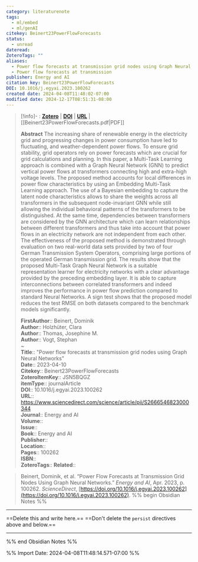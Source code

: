 ```yaml
---
category: literaturenote
tags:
  - ml/embed
  - ml/genAI
citekey: Beinert23PowerFlowForecasts
status:
  - unread
dateread: 
ZoteroTags: ""
aliases:
  - Power flow forecasts at transmission grid nodes using Graph Neural Networks
  - Power flow forecasts at transmission
publisher: Energy and AI
citation key: Beinert23PowerFlowForecasts
DOI: 10.1016/j.egyai.2023.100262
created date: 2024-04-08T11:48:02-07:00
modified date: 2024-12-17T08:51:31-08:00
---
```


> [!info]- : [**Zotero**](zotero://select/library/items/JSN5BQGZ)  | [**DOI**](https://doi.org/10.1016/j.egyai.2023.100262)  | [**URL**](https://www.sciencedirect.com/science/article/pii/S2666546823000344) | [[Beinert23PowerFlowForecasts.pdf|PDF]]
>
> 
> **Abstract**
> The increasing share of renewable energy in the electricity grid and progressing changes in power consumption have led to fluctuating, and weather-dependent power flows. To ensure grid stability, grid operators rely on power forecasts which are crucial for grid calculations and planning. In this paper, a Multi-Task Learning approach is combined with a Graph Neural Network (GNN) to predict vertical power flows at transformers connecting high and extra-high voltage levels. The proposed method accounts for local differences in power flow characteristics by using an Embedding Multi-Task Learning approach. The use of a Bayesian embedding to capture the latent node characteristics allows to share the weights across all transformers in the subsequent node-invariant GNN while still allowing the individual behavioral patterns of the transformers to be distinguished. At the same time, dependencies between transformers are considered by the GNN architecture which can learn relationships between different transformers and thus take into account that power flows in an electricity network are not independent from each other. The effectiveness of the proposed method is demonstrated through evaluation on two real-world data sets provided by two of four German Transmission System Operators, comprising large portions of the operated German transmission grid. The results show that the proposed Multi-Task Graph Neural Network is a suitable representation learner for electricity networks with a clear advantage provided by the preceding embedding layer. It is able to capture interconnections between correlated transformers and indeed improves the performance in power flow prediction compared to standard Neural Networks. A sign test shows that the proposed model reduces the test RMSE on both datasets compared to the benchmark models significantly.
> 
> 
> **FirstAuthor**:: Beinert, Dominik  
> **Author**:: Holzhüter, Clara  
> **Author**:: Thomas, Josephine M.  
> **Author**:: Vogt, Stephan  
~    
> **Title**:: "Power flow forecasts at transmission grid nodes using Graph Neural Networks"  
> **Date**:: 2023-04-10  
> **Citekey**:: Beinert23PowerFlowForecasts  
> **ZoteroItemKey**:: JSN5BQGZ  
> **itemType**:: journalArticle  
> **DOI**:: 10.1016/j.egyai.2023.100262  
> **URL**:: https://www.sciencedirect.com/science/article/pii/S2666546823000344  
> **Journal**:: Energy and AI  
> **Volume**::   
> **Issue**::   
> **Book**:: Energy and AI  
> **Publisher**::   
> **Location**::    
> **Pages**:: 100262  
> **ISBN**::   
> **ZoteroTags**:: 
>**Related**:: 

> Beinert, Dominik, et al. “Power Flow Forecasts at Transmission Grid Nodes Using Graph Neural Networks.” _Energy and AI_, Apr. 2023, p. 100262. _ScienceDirect_, [https://doi.org/10.1016/j.egyai.2023.100262](https://doi.org/10.1016/j.egyai.2023.100262).
%% begin Obsidian Notes %%
___
==Delete this and write here.==
==Don't delete the `persist` directives above and below.==
___
%% end Obsidian Notes %%



%% Import Date: 2024-04-08T11:48:14.571-07:00 %%

